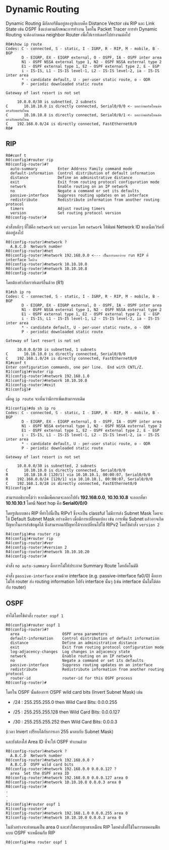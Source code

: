 # Dynamic Routing

Dynamic Routing มีอัลกอริธึมอยู่สองรูปแบบคือ Distance Vector เช่น RIP และ Link State เช่น OSPF ซึ่งแบ่งตามลักษณะการทำงาน โดยใน Packet Tracer การทำ Dynamic Routing จะต้องกำหนด neighbor Router เพื่อให้เราท์เตอร์ไปทำงานต่อไป

```
R0#show ip route 
Codes: C - connected, S - static, I - IGRP, R - RIP, M - mobile, B - BGP
       D - EIGRP, EX - EIGRP external, O - OSPF, IA - OSPF inter area
       N1 - OSPF NSSA external type 1, N2 - OSPF NSSA external type 2
       E1 - OSPF external type 1, E2 - OSPF external type 2, E - EGP
       i - IS-IS, L1 - IS-IS level-1, L2 - IS-IS level-2, ia - IS-IS inter area
       * - candidate default, U - per-user static route, o - ODR
       P - periodic downloaded static route

Gateway of last resort is not set

     10.0.0.0/30 is subnetted, 2 subnets
C       10.10.10.0 is directly connected, Serial0/0/0 <- บอกว่าพอร์ตไหนต่อตรงกับพอร์ตไหน
C       10.10.10.8 is directly connected, Serial0/0/1 <- บอกว่าพอร์ตไหนต่อตรงกับพอร์ตไหน
C    192.168.0.0/24 is directly connected, FastEthernet0/0
R0#
```

## RIP

```
R0#conf t
R0(config)#router rip
R0(config-router)#?
  auto-summary         Enter Address Family command mode
  default-information  Control distribution of default information
  distance             Define an administrative distance
  exit                 Exit from routing protocol configuration mode
  network              Enable routing on an IP network
  no                   Negate a command or set its defaults
  passive-interface    Suppress routing updates on an interface
  redistribute         Redistribute information from another routing protocol
  timers               Adjust routing timers
  version              Set routing protocol version
R0(config-router)#
```

คำสั่งหลักๆ ที่ใช้คือ ```network``` และ ```version``` โดย ```network``` ให้พิมพ์ Network ID ของเน็ตเวิร์คที่ต่ออยู่ลงไป

```
R0(config-router)#network ?
  A.B.C.D  Network number
R0(config-router)#net
R0(config-router)#network 192.168.0.0 <--- เป็นการบอกว่าจะ run RIP ที่ interface ใดบ้าง
R0(config-router)#network 10.10.10.0
R0(config-router)#network 10.10.10.8
R0(config-router)#
```

โดยต้องทำกับเราท์เตอร์อื่นด้วย (R1)

```	
R1#sh ip ro
Codes: C - connected, S - static, I - IGRP, R - RIP, M - mobile, B - BGP
       D - EIGRP, EX - EIGRP external, O - OSPF, IA - OSPF inter area
       N1 - OSPF NSSA external type 1, N2 - OSPF NSSA external type 2
       E1 - OSPF external type 1, E2 - OSPF external type 2, E - EGP
       i - IS-IS, L1 - IS-IS level-1, L2 - IS-IS level-2, ia - IS-IS inter area
       * - candidate default, U - per-user static route, o - ODR
       P - periodic downloaded static route

Gateway of last resort is not set

     10.0.0.0/30 is subnetted, 1 subnets
C       10.10.10.0 is directly connected, Serial0/0/0
C    192.168.1.0/24 is directly connected, FastEthernet0/0
R1#conf t
Enter configuration commands, one per line.  End with CNTL/Z.
R1(config)#router rip
R1(config-router)#network 192.168.1.0
R1(config-router)#network 10.10.10.0
R1(config-router)#exit
R1(config)#
```

เมื่อดู ```ip route``` จะเห็นว่ามีการเพิ่มเข้ามาจากเดิม

```
R1(config)#do sh ip ro
Codes: C - connected, S - static, I - IGRP, R - RIP, M - mobile, B - BGP
       D - EIGRP, EX - EIGRP external, O - OSPF, IA - OSPF inter area
       N1 - OSPF NSSA external type 1, N2 - OSPF NSSA external type 2
       E1 - OSPF external type 1, E2 - OSPF external type 2, E - EGP
       i - IS-IS, L1 - IS-IS level-1, L2 - IS-IS level-2, ia - IS-IS inter area
       * - candidate default, U - per-user static route, o - ODR
       P - periodic downloaded static route

Gateway of last resort is not set

     10.0.0.0/30 is subnetted, 2 subnets
C       10.10.10.0 is directly connected, Serial0/0/0
R       10.10.10.8 [120/1] via 10.10.10.1, 00:00:07, Serial0/0/0
R    192.168.0.0/24 [120/1] via 10.10.10.1, 00:00:07, Serial0/0/0
C    192.168.1.0/24 is directly connected, FastEthernet0/0
R1(config)#
```

สามารถอธิบายได้ว่า หากมีแพ็คเกตจะออกไปยัง **192.168.0.0**, **10.10.10.8** จะออกที่ขา **10.10.10.1** โดยมี Next hop คือ **Serial0/0/0**

โดยรูปแบบของ RIP ที่ทำไปนี้เป็น RIPv1 ซึ่งจะเป็น classful ไม่มีการส่ง Subnet Mask โดยจะใช้ Default Subnet Mask อย่างเดียว เมื่อมีการเปลี่ยนแปลง เช่น การเพิ่ม Subnet แล้วอาจเกิดปัญหาในการส่งข้อมูลได้ ซึ่งสามารถแก้ปัญหาได้จากเปลี่ยนไปใช้ RIPv2 โดยใช้คำสั่ง ```version 2```

```
R4(config)#no router rip
R4(config)#router rip
R4(config-router)#ver
R4(config-router)#version 2
R4(config-router)#network 10.10.10.20
R4(config-router)#
```

คำสั่ง ```no auto-summary``` คือการไม่ให้ประกาศ Summary Route โดยอัตโนมัติ

คำสั่ง ```passive-interface``` ตามด้วย interface (e.g. passive-interface fa0/0) คือการไม่ให้ router ส่ง routing information ไปยัง interface นั้นๆ (เช่น interface นั้นไม่ได้ต่อกับ router)

## OSPF

ทำได้โดยใช้คำสั่ง ```router ospf 1```

```
R0(config)#router ospf 1
R0(config-router)#?
  area                   OSPF area parameters
  default-information    Control distribution of default information
  distance               Define an administrative distance
  exit                   Exit from routing protocol configuration mode
  log-adjacency-changes  Log changes in adjacency state
  network                Enable routing on an IP network
  no                     Negate a command or set its defaults
  passive-interface      Suppress routing updates on an interface
  redistribute           Redistribute information from another routing protocol
  router-id              router-id for this OSPF process
R0(config-router)#
```

โดยใน OSPF นั้นต้องการ OSPF wild card bits (Invert Subnet Mask) เช่น

- /24 : 255.255.255.0 then Wild Card Bits: 0.0.0.255

- /25 : 255.255.255.128 then Wild Card Bits: 0.0.0.127

- /30 : 255.255.255.252 then Wild Card Bits: 0.0.0.3

(เวลา Invert เปรียบได้กับการเอา 255 มาลบกับ Subnet Mask)

และยังต้องใส่ Area ID ที่จะให้ OSPF ทำงานด้วย

```
R0(config-router)#network ?
  A.B.C.D  Network number
R0(config-router)#network 192.168.0.0 ?
  A.B.C.D  OSPF wild card bits
R0(config-router)#network 192.168.0.0 0.0.0.127 ?
  area  Set the OSPF area ID
R0(config-router)#network 192.168.0.0 0.0.0.127 area 0
R0(config-router)#network 10.10.10.0 0.0.0.3 area 0
R0(config-router)#
.
.
.
R1(config)#router ospf 1
R1(config-router)#
R1(config-router)#network 192.168.1.0 0.0.0.255 area 0
R1(config-router)#network 10.10.10.0 0.0.0.3 area 0
```

ในตัวอย่างจะกำหนดเป็น area 0 และทำให้ครบทุกขาเหมือน RIP โดยคำสั่งที่ใช้ในการลบคอนฟิกแบบ OSPF จะเหมือนกับ RIP

```
R0(config)#no router ospf 1
```
